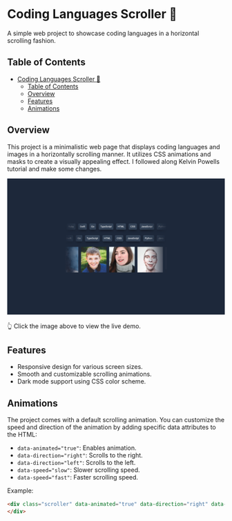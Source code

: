 # Coding Languages Scroller 🚀

A simple web project to showcase coding languages in a horizontal scrolling fashion.

## Table of Contents

- [Coding Languages Scroller 🚀](#coding-languages-scroller-)
  - [Table of Contents](#table-of-contents)
  - [Overview](#overview)
  - [Features](#features)
  - [Animations](#animations)

## Overview

This project is a minimalistic web page that displays coding languages and images in a horizontally scrolling manner. It utilizes CSS animations and masks to create a visually appealing effect.
I followed along Kelvin Powells tutorial and make some changes.

[![The webpage](./scroller-effect.png)](https://jen67.github.io/Cousera-javascript-course/scroll-effect/index.html)

👆 Click the image above to view the live demo.

## Features

- Responsive design for various screen sizes.
- Smooth and customizable scrolling animations.
- Dark mode support using CSS color scheme.

## Animations

The project comes with a default scrolling animation. You can customize the speed and direction of the animation by adding specific data attributes to the HTML:

- `data-animated="true"`: Enables animation.
- `data-direction="right"`: Scrolls to the right.
- `data-direction="left"`: Scrolls to the left.
- `data-speed="slow"`: Slower scrolling speed.
- `data-speed="fast"`: Faster scrolling speed.

Example:

```html
<div class="scroller" data-animated="true" data-direction="right" data-speed="fast">
</div>
